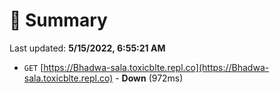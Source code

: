 # 📖 Summary
Last updated: **5/15/2022, 6:55:21 AM**

- `GET` [https://Bhadwa-sala.toxicblte.repl.co](https://Bhadwa-sala.toxicblte.repl.co) - **Down** (972ms)
